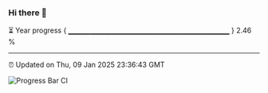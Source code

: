 ### Hi there 👋

⏳ Year progress { ▁▁▁▁▁▁▁▁▁▁▁▁▁▁▁▁▁▁▁▁▁▁▁▁▁▁▁▁▁▁ } 2.46 %

---

⏰ Updated on Thu, 09 Jan 2025 23:36:43 GMT

![Progress Bar CI](https://github.com/IshwaranRudhara/GIT-ACTION/workflows/Progress%20Bar%20CI/badge.svg)
